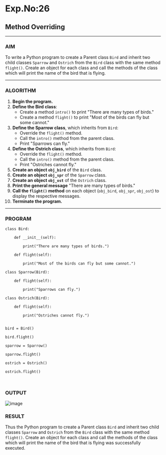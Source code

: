 # Exp.No:26  
## Method Overriding

---

### AIM  
To write a Python program to create a Parent class `Bird` and inherit two child classes `Sparrow` and `Ostrich` from the `Bird` class with the same method `flight()`. Create an object for each class and call the methods of the class which will print the name of the bird that is flying.

---

### ALGORITHM

1. **Begin the program.**
2. **Define the Bird class**:
   - Create a method `intro()` to print "There are many types of birds."
   - Create a method `flight()` to print "Most of the birds can fly but some cannot."
3. **Define the Sparrow class**, which inherits from `Bird`:
   - Override the `flight()` method.
   - Call the `intro()` method from the parent class.
   - Print "Sparrows can fly."
4. **Define the Ostrich class**, which inherits from `Bird`:
   - Override the `flight()` method.
   - Call the `intro()` method from the parent class.
   - Print "Ostriches cannot fly."
5. **Create an object `obj_bird`** of the `Bird` class.
6. **Create an object `obj_spr`** of the `Sparrow` class.
7. **Create an object `obj_ost`** of the `Ostrich` class.
8. **Print the general message** "There are many types of birds."
9. **Call the `flight()` method** on each object (`obj_bird`, `obj_spr`, `obj_ost`) to display the respective messages.
10. **Terminate the program.**

---

### PROGRAM

```
class Bird:

    def __init__(self):

        print("There are many types of birds.")
    
    def flight(self):

        print("Most of the birds can fly but some cannot.")

class Sparrow(Bird):

    def flight(self):

        print("Sparrows can fly.")

class Ostrich(Bird):

    def flight(self):

        print("Ostriches cannot fly.")


bird = Bird()

bird.flight()

sparrow = Sparrow()

sparrow.flight()

ostrich = Ostrich()

ostrich.flight()



```

### OUTPUT


![image](https://github.com/user-attachments/assets/3cec5d3c-060d-4358-b62e-88fcb771eb69)


### RESULT

Thus the Python program to create a Parent class `Bird` and inherit two child classes `Sparrow` and `Ostrich` from the `Bird` class with the same method `flight()`. Create an object for each class and call the methods of the class which will print the name of the bird that is flying was successfully executed.

